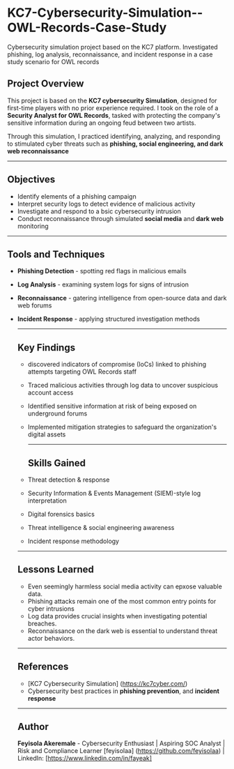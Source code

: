 # KC7-Cybersecurity-Simulation--OWL-Records-Case-Study
Cybersecurity simulation project based on the KC7 platform. Investigated phishing, log analysis, reconnaissance, and incident response in a case study scenario for OWL records
## Project Overview
This project is based on the **KC7 cybersecurity Simulation**, designed for first-time players with no prior experience required.
I took on the role of a **Security Analyst for OWL Records**, tasked with protecting the company's sensitive information during an ongoing feud between two artists.

Through this simulation, I practiced identifying, analyzing, and responding to stimulated cyber threats such as **phishing, social engineering, and dark web reconnaissance**

---
## Objectives
- Identify elements of a phishing campaign
- Interpret security logs to detect evidence of malicious activity
- Investigate and respond to a bsic cybersecurity intrusion
- Conduct reconnaissance through simulated **social media** and **dark web** monitoring

---
## Tools and Techniques
- **Phishing Detection** - spotting red flags in malicious emails
- **Log Analysis** - examining system logs for signs of intrusion
- **Reconnaissance** - gatering intelligence from open-source data and dark web forums
- **Incident Response** - applying structured investigation methods

  ---

  ## Key Findings
  - discovered indicators of compromise (IoCs) linked to phishing attempts targeting OWL Records staff
  - Traced malicious activities through log data to uncover suspicious account access
  - Identified sensitive information at risk of being exposed on underground forums
  - Implemented mitigation strategies to safeguard the organization's digital assets
 
    ---
    
    ## Skills Gained
  - Threat detection & response
  - Security Information & Events Management (SIEM)-style log interpretation
  - Digital forensics basics
  - Threat intelligence & social engineering awareness
  - Incident response methodology
 
  ---
  ## Lessons Learned
  - Even seemingly harmless social media activity can epxose valuable data.
  - Phishing attacks remain one of the most common entry points for cyber intrusions
  - Log data provides crucial insights when investigating potential breaches.
  - Reconnaissance on the dark web is essential to understand threat actor behaviors.
 
  ---

  ## References
  - [KC7 Cybersecurity Simulation] (https://kc7cyber.com/)
  - Cybersecurity best practices in **phishing prevention**, and **incident response**
 
  ---

  ## Author
  **Feyisola Akeremale** - Cybersecurity Enthusiast | Aspiring SOC Analyst | Risk and Compliance Learner
  [feyisolaa] (https://github.com/feyisolaa) | LinkedIn: [https://www.linkedin.com/in/fayeak] 
   
